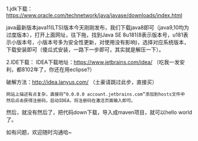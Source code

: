 1.jdk下载：https://www.oracle.com/technetwork/java/javase/downloads/index.html

java最新版本java11(LTS)版本今天刚刚发布，我们下载java8即可（java9,10均为过度版本），打开上面网址，往下拖，找到Java SE 8u181(8表示版本号，u181表示小版本号，小版本号多为安全性更新，对使用没有影响)，选择对应系统版本，下载安装即可（傻瓜式安装，一路下一步即可，其实就是解压一下）。

2.IDE下载：
IDEA下载地址：https://www.jetbrains.com/idea/ （吃我一发安利，都8102年了，你还在用eclipse?）

破解方法：http://idea.lanyus.com/ （土豪请跳过此步，直接买）
```
网站上描述有点复杂，直接将“0.0.0.0 account.jetbrains.com”添加到hosts文件中
然后点击获得注册码，启动IDEA，将注册码在激活页面输入即可。
```
然后，就没有然后了，把代码down下载，导入成maven项目，就可以hello world了。

如有问题，欢迎随时沟通哈~
